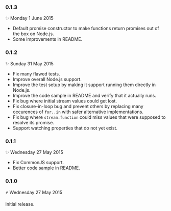 ### 0.1.3
:sparkles: Monday 1 June 2015

* Default promise constructor to make functions return promises out of the box on Node.js.
* Some improvements in README.


### 0.1.2
:sparkles: Sunday 31 May 2015

* Fix many flawed tests.
* Improve overall Node.js support.
* Improve the test setup by making it support running them directly in Node.js.
* Improve the code sample in README and verify that it actually runs.
* Fix bug where initial stream values could get lost.
* Fix closure-in-loop bug and prevent others by replacing many occurences of `for..in` with safer alternative implementations.
* Fix bug where `stream.function` could miss values that were supposed to resolve its promise.
* Support watching properties that do not yet exist.


### 0.1.1
:sparkles: Wednesday 27 May 2015

* Fix CommonJS support.
* Better code sample in README.


### 0.1.0
:zap: Wednesday 27 May 2015

Initial release.
